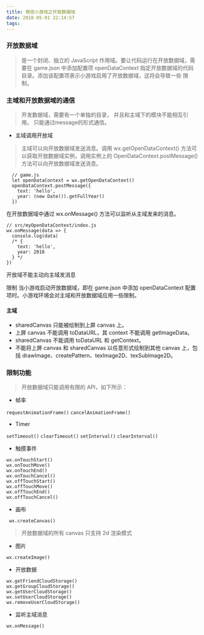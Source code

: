 ```yaml
---
title: 微信小游戏之开放数据域
date: 2018-05-01 22:14:57
tags:
---
```

### 开放数据域
>  是一个封闭、独立的 JavaScript 作用域。要让代码运行在开放数据域，需要在 game.json 中添加配置项 openDataContext 指定开放数据域的代码目录。添加该配置项表示小游戏启用了开放数据域，这将会导致一些 限制。


### 主域和开放数据域的通信
> 开发数据域，需要有一个单独的目录， 并且和主域下的模块不能相互引用。 只能通过message的形式通信。

+ 主域调用开放域
> 主域可以向开放数据域发送消息。调用 wx.getOpenDataContext() 方法可以获取开放数据域实例，调用实例上的 OpenDataContext.postMessage() 方法可以向开放数据域发送消息。
```
  // game.js
  let openDataContext = wx.getOpenDataContext()
  openDataContext.postMessage({
    text: 'hello',
    year: (new Date()).getFullYear()
  })
  ```
  在开放数据域中通过 wx.onMessage() 方法可以监听从主域发来的消息。
  ```
  // src/myOpenDataContext/index.js
  wx.onMessage(data => {
    console.log(data)
    /* {
      text: 'hello',
      year: 2018
    } */
  })
  ```
开放域不能主动向主域发消息

限制
当小游戏启动开放数据域，即在 game.json 中添加 openDataContext 配置项时。小游戏环境会对主域和开放数据域应用一些限制。



#### 主域
+ sharedCanvas 只能被绘制到上屏 canvas 上。
+ 上屏 canvas 不能调用 toDataURL，其 context 不能调用 getImageData。
+ sharedCanvas 不能调用 toDataURL 和 getContext。
+ 不能将上屏 canvas 和 sharedCanvas 以任意形式绘制到其他 canvas 上，包括 drawImage、createPattern、texImage2D、texSubImage2D。



### 限制功能
> 开放数据域只能调用有限的 API，如下所示：

+ 帧率

`requestAnimationFrame()`
`cancelAnimationFrame()`
+ Timer

`setTimeout()`
`clearTimeout()`
`setInterval()`
`clearInterval()`

+ 触摸事件
```
wx.onTouchStart()
wx.onTouchMove()
wx.onTouchEnd()
wx.onTouchCancel()
wx.offTouchStart()
wx.offTouchMove()
wx.offTouchEnd()
wx.offTouchCancel()
```
+ 画布

` wx.createCanvas()`

> 开放数据域的所有 canvas 只支持 2d 渲染模式

+ 图片

`wx.createImage()`

+ 开放数据

```
wx.getFriendCloudStorage()
wx.getGroupCloudStorage()
wx.getUserCloudStorage()
wx.setUserCloudStorage()
wx.removeUserCloudStorage()
```

+ 监听主域消息

`wx.onMessage()`